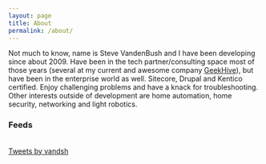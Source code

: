 ```yaml
---
layout: page
title: About
permalink: /about/
---
```


Not much to know, name is Steve VandenBush and I have been developing since about 2009.
Have been in the tech partner/consulting space most of those years (several at my current and awesome company [GeekHive](http://geekhive.com)), but have been in the enterprise world as well. Sitecore, Drupal and Kentico certified.  Enjoy challenging problems and have a knack for troubleshooting. Other interests outside of development are home automation, home security, networking and light robotics.

### Feeds

<link rel="stylesheet" href="//cdnjs.cloudflare.com/ajax/libs/octicons/2.0.2/octicons.min.css">
<link rel="stylesheet" href="/assets/github-activity.css">
<script type="text/javascript" src="//cdnjs.cloudflare.com/ajax/libs/mustache.js/0.7.2/mustache.min.js"></script>
<script type="text/javascript" src="/assets/github-activity.js"></script>
<div id="feed"></div>
<script>
GitHubActivity.feed({
	username: "vandsh",
	selector: "#feed",
	limit: 10 // optional
});
</script>
<br />
<a class="twitter-timeline" data-height="600" data-theme="light" href="https://twitter.com/vandsh?ref_src=twsrc%5Etfw">Tweets by vandsh</a> <script async src="https://platform.twitter.com/widgets.js" charset="utf-8"></script>

